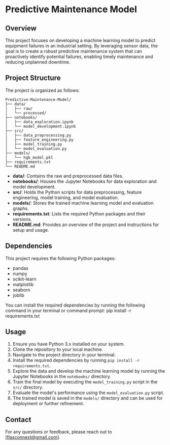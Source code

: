 # Predictive Maintenance Model

## Overview
This project focuses on developing a machine learning model to predict equipment failures in an industrial setting. By leveraging sensor data, the goal is to create a robust predictive maintenance system that can proactively identify potential failures, enabling timely maintenance and reducing unplanned downtime.

## Project Structure
The project is organized as follows:

```
Predictive-Maintenance-Model/
├── data/
│   ├── raw/
│   └── processed/
├── notebooks/
│   ├── data_exploration.ipynb
│   └── model_development.ipynb
├── src/
│   ├── data_preprocessing.py
│   ├── feature_engineering.py
│   ├── model_training.py
│   └── model_evaluation.py
├── models/
│   └── hgb_model.pkl
├── requirements.txt
└── README.md
```

- **data/**: Contains the raw and preprocessed data files.
- **notebooks/**: Houses the Jupyter Notebooks for data exploration and model development.
- **src/**: Holds the Python scripts for data preprocessing, feature engineering, model training, and model evaluation.
- **models/**: Stores the trained machine learning model and evaluation graphs.
- **requirements.txt**: Lists the required Python packages and their versions.
- **README.md**: Provides an overview of the project and instructions for setup and usage.

## Dependencies
This project requires the following Python packages:

- pandas
- numpy
- scikit-learn
- matplotlib
- seaborn
- joblib

You can install the required dependencies by running the following command in your terminal or command prompt: pip install -r requirements.txt

## Usage
1. Ensure you have Python 3.x installed on your system.
2. Clone the repository to your local machine.
3. Navigate to the project directory in your terminal.
4. Install the required dependencies by running `pip install -r requirements.txt`.
5. Explore the data and develop the machine learning model by running the Jupyter Notebooks in the `notebooks/` directory.
6. Train the final model by executing the `model_training.py` script in the `src/` directory.
7. Evaluate the model's performance using the `model_evaluation.py` script.
8. The trained model is saved in the `models/` directory and can be used for deployment or further refinement.

## Contact
For any questions or feedback, please reach out to [flasconnext@gmail.com].
